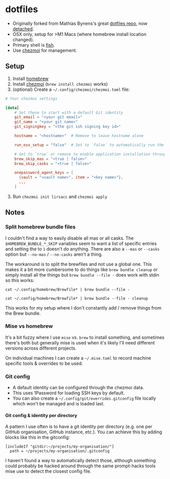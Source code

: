 dotfiles
========

- Originally forked from Mathias Bynens's great [dotfiles repo](https://github.com/mathiasbynens/dotfiles), now [detached](https://github.com/lirsacc/dotfiles/commit/54eb6ed1b0a41510914b521b1542c18e96a37675).
- OSX only, setup for >M1 Macs (where homebrew install location changed).
- Primary shell is [fish](https://fishshell.com/).
- Use [chezmoi](https://www.chezmoi.io/) for management.

Setup
-----

1. Install [homebrew](https://brew.sh/)
2. Install [chezmoi](https://www.chezmoi.io/) (`brew install chezmoi` works)
3. (optional) Create a `~/.config/chezmoi/chezmoi.toml` file:

  ```toml
  # Your chezmoi settings

  [data]
      # Set these to start with a default Git identity
      git_email = "<your git email>"
      git_name = "<your git name>"
      git_signingkey = "<the git ssh signing key id>"

      hostname = "<hostname>"  # Remove to leave hostname alone

      run_osx_setup = "false"  # Set to `false` to automatically run the osx setup script, defaults enabled

      # Set to `true` or remove to enable application installation through mas, defaults enabled
      brew_skip_mas = "<true | false>"
      brew_skip_casks = "<true | false>"

      onepassword_agent_keys = [
        {vault = "<vault name>", item = "<key name>"},
        ...
      ]
  ```
3. Run `chezmoi init lirsacc` and `chezmoi apply`

Notes
-----

### Split homebrew bundle files

I couldn't find a way to easily disable all mas or all casks. The `$HOMEBREW_BUNDLE_*_SKIP` variables seem to want a list of specific entries and setting the to `1` doesn't do anything. There are also a `--mas` or `--casks` option but `--no-mas` / `--no-casks` aren't a thing.

The workaround is to split the brewfiles and not use a global one. This makes it a bit more cumbersome to do things like `brew bundle cleanup` or simply install all the things but `brew bundle --file -` does work with stdin so this works:

```shell
cat ~/.config/homebrew/Brewfile* | brew bundle --file -
```

```shell
cat ~/.config/homebrew/Brewfile* | brew bundle --file - cleanup
```

This works for my setup where I don't constantly add / remove things from the Brew bundle.

### Mise vs homebrew

It's a bit fuzzy where I use `mise` vs. `brew` to install something, and sometimes there's both but generally mise is used when it's likely I'll need different versions across different projects.

On individual machines I can create a `~/.mise.toml` to record machine specific tools & overrides to be used.

### Git config

- A default identity can be configured through the chezmoi data.
- This uses 1Password for loading SSH keys by default.
- You can also create a `~/.config/git/overrides.gitconfig` file locally which won't be managed and is loaded last.

#### Git config & identity per directory

A pattern I use often is to have a git identity per directory (e.g. one per GitHub organisation, GitHub instance, etc.). You can achieve this by adding blocks like this in the gitconfig:

```gitconfig
[includeIf "gitdir:~/projects/my-organisation/"]
  path = ~/projects/my-organisation/.gitconfig
```

I haven't found a way to automatically detect those, although something could probably be hacked around through the same prompt-hacks tools mise use to detect the closest config file.
